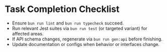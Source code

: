# Task Completion Checklist
- Ensure `bun run lint` and `bun run typecheck` succeed.
- Run relevant Jest suites via `bun run test` (or targeted variant) for affected areas.
- If API schema changes, regenerate via `bun run gen:api` before finishing.
- Update documentation or configs when behavior or interfaces change.